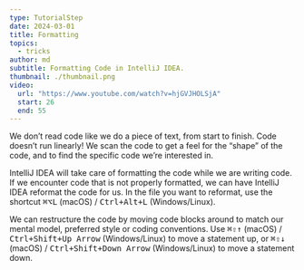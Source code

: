 ```yaml
---
type: TutorialStep
date: 2024-03-01
title: Formatting
topics:
  - tricks
author: md
subtitle: Formatting Code in IntelliJ IDEA.
thumbnail: ./thumbnail.png
video:
  url: "https://www.youtube.com/watch?v=hjGVJHOLSjA"
  start: 26
  end: 55
---
```


We don’t read code like we do a piece of text, from start to finish. Code doesn’t run linearly! We scan the code to get a feel for the “shape” of the code, and to find the specific code we’re interested in.

IntelliJ IDEA will take care of formatting the code while we are writing code. If we encounter code that is not properly formatted, we can have IntelliJ IDEA reformat the code for us. In the file you want to reformat, use the shortcut <kbd>⌘⌥L</kbd> (macOS) / <kbd>Ctrl+Alt+L</kbd> (Windows/Linux).

We can restructure the code by moving code blocks around to match our mental model, preferred style or coding conventions. Use <kbd>⌘⇧↑</kbd> (macOS) / <kbd>Ctrl+Shift+Up Arrow</kbd> (Windows/Linux) to move a statement up, or <kbd>⌘⇧↓</kbd> (macOS) / <kbd>Ctrl+Shift+Down Arrow</kbd> (Windows/Linux) to move a statement down.
